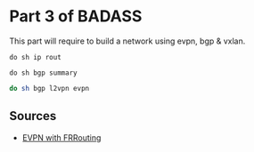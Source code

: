 # Part 3 of BADASS

This part will require to build a network using evpn, bgp & vxlan.

```vtysh
do sh ip rout
```

```vtysh
do sh bgp summary
```

```bash
do sh bgp l2vpn evpn
```

## Sources

- [EVPN with FRRouting](https://www.youtube.com/watch?v=Ek7kFDwUJBM)

